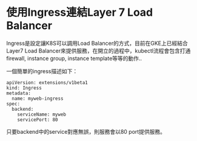 # 使用Ingress連結Layer 7 Load Balancer

Ingress是設定讓K8S可以調用Load Balancer的方式，目前在GKE上已經結合Layer7 Load Balancer來提供服務，在開立的過程中，kubectl流程會包含打通firewall, instance group, instance template等等的動作..

一個簡單的ingress描述如下：

```
apiVersion: extensions/v1beta1
kind: Ingress
metadata:
  name: myweb-ingress
spec:
  backend:
    serviceName: myweb
    servicePort: 80

```

只要backend中的service對應無誤，則服務會以80 port提供服務。